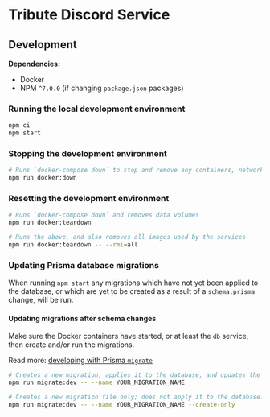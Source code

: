 # Tribute Discord Service

## Development

**Dependencies:**

- Docker
- NPM `^7.0.0` (if changing `package.json` packages)

### Running the local development environment

```sh
npm ci
npm start
```

### Stopping the development environment

```sh
# Runs `docker-compose down` to stop and remove any containers, networks
npm run docker:down
```

### Resetting the development environment

```sh
# Runs `docker-compose down` and removes data volumes
npm run docker:teardown

# Runs the above, and also removes all images used by the services
npm run docker:teardown -- --rmi=all
```

### Updating Prisma database migrations

When running `npm start` any migrations which have not yet been applied to the database, or which are yet to be created as a result of a `schema.prisma` change, will be run.

#### Updating migrations after schema changes

Make sure the Docker containers have started, or at least the `db` service, then create and/or run the migrations.

Read more: [developing with Prisma `migrate`](https://www.prisma.io/docs/guides/database/developing-with-prisma-migrate)

```sh
# Creates a new migration, applies it to the database, and updates the generated Prisma Client
npm run migrate:dev -- --name YOUR_MIGRATION_NAME

# Creates a new migration file only; does not apply it to the database.
npm run migrate:dev -- --name YOUR_MIGRATION_NAME --create-only
```
